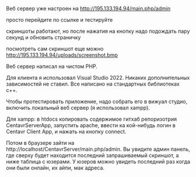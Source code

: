 
Веб сервер уже настроен на http://195.133.194.94/main.php/admin

просто перейдите по ссылке и тестируйте

скриншоты работают, но после нажатия на кнопку надо подождать пару секунд и обновить страничку

посмотреть сам скриншот еще можно http://195.133.194.94/uploads/screenshot.bmp

Веб сервер написал на чистом PHP.

Для клиента я использовал Visual Studio 2022. Никаких дополнительных зависимостей не ставил. Все написано на стандартных библиотеках c++.

Чтобы протестировать приложение, надо собрать его в вижуал студио, включить локальный веб сервер (я использовал xampp).

Для xampp: в htdocs копировать содержимое гитхаб репоризотрия CentavrServerApp, запустить apache, ввести ка кой-нибудь логин в Centavr Client App, и нажать на кнопку connect.

Потом в браузере зайти на http://localhost/CentavrServer/main.php/admin. Вы увидите админ панель, где сверху будет находится последний запрашиваемый скриншот, а ниже таблица с юзерами. У юзеров можно увидеть последний раз когда они были онлайн, их айпи, мак адреса.

